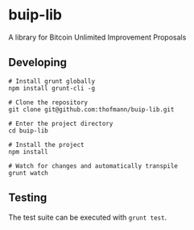 # buip-lib

A library for Bitcoin Unlimited Improvement Proposals

## Developing

```
# Install grunt globally
npm install grunt-cli -g

# Clone the repository
git clone git@github.com:thofmann/buip-lib.git

# Enter the project directory
cd buip-lib

# Install the project
npm install

# Watch for changes and automatically transpile
grunt watch
```

## Testing

The test suite can be executed with `grunt test`.
